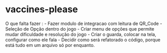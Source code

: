 # vaccines-please

O que falta fazer :
    - Fazer modulo de integracao com leitura de QR_Code
    - Seleção de Opção dentro do jogo
    - Criar menu de opções que permite mudar dificuldade e resolução do jogo
    - Criar o guarda, colocar na tela, configurar como ele fala
    - Decidir como será refatorado o código, porque está tudo em um arquivo só por enquanto.
